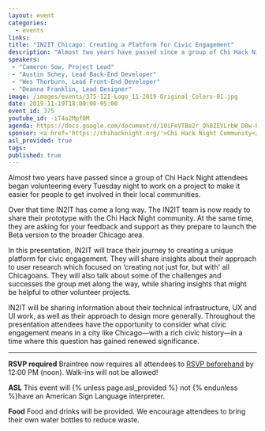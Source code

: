 ```yaml
---
layout: event
categories:
  - events
links:
title: "IN2IT Chicago: Creating a Platform for Civic Engagement"
description: "Almost two years have passed since a group of Chi Hack Night attendees began volunteering every Tuesday night to work on a project to make it easier for people to get involved in their local communities. In this presentation, IN2IT will trace their journey to creating a unique platform for civic engagement."
speakers:
 - "Cameron Sow, Project Lead"  
 - "Austin Schey, Lead Back-End Developer"
 - "Wes Thorburn, Lead Front-End Developer"
 - "Deanna Franklin, Lead Designer"
image: /images/events/375-I2I-Logo_11-2019-Original_Colors-01.jpg
date: 2019-11-19T18:00:00-05:00
event_id: 375
youtube_id: -iT4a2Mpf0M
agenda: https://docs.google.com/document/d/10iFeVTBe2r_Qh8ZEVLrbW_D8w-8K0yJr4c69eKKpKLM/edit?usp=sharing
sponsor: <a href='https://chihacknight.org/'>Chi Hack Night Community</a>
asl_provided: true
tags:
published: true
---
```


Almost two years have passed since a group of Chi Hack Night attendees began volunteering every Tuesday night to work on a project to make it easier for people to get involved in their local communities.

Over that time IN2IT has come a long way. The IN2IT team is now ready to share their prototype with the Chi Hack Night community. At the same time, they are asking for your feedback and support as they prepare to launch the Beta version to the broader Chicago area. 

In this presentation, IN2IT will trace their journey to creating a unique platform for civic engagement. They will share insights about their approach to user research which focused on ‘creating not just for, but with' all Chicagoans. They will also talk about some of the challenges and successes the group met along the way, while sharing insights that might be helpful to other volunteer projects. 

IN2IT will be sharing information about their technical infrastructure, UX and UI work, as well as their approach to design more generally. Throughout the presentation attendees have the opportunity to consider what civic engagement means in a city like Chicago—with a rich civic history—in a time where this question has gained renewed significance. 

---

**RSVP required** Braintree now requires all attendees to [RSVP beforehand]({{site.rsvp_url}}) by 12:00 PM (noon). Walk-ins will not be allowed!

**ASL** This event will {% unless page.asl_provided %} not {% endunless %}have an American Sign Language interpreter.

**Food** Food and drinks will be provided. We encourage attendees to bring their own water bottles to reduce waste.
